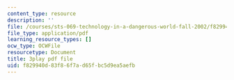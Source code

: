 ```yaml
---
content_type: resource
description: ''
file: /courses/sts-069-technology-in-a-dangerous-world-fall-2002/f829940d83f86f7ad65fbc5d9ea5aefb_X2GJVlLC8bc.pdf
file_type: application/pdf
learning_resource_types: []
ocw_type: OCWFile
resourcetype: Document
title: 3play pdf file
uid: f829940d-83f8-6f7a-d65f-bc5d9ea5aefb
---
```


